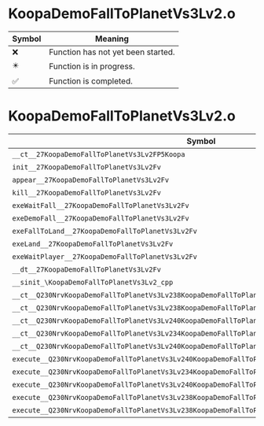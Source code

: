 # KoopaDemoFallToPlanetVs3Lv2.o
| Symbol | Meaning 
| ------------- | ------------- 
| :x: | Function has not yet been started. 
| :eight_pointed_black_star: | Function is in progress. 
| :white_check_mark: | Function is completed. 


# KoopaDemoFallToPlanetVs3Lv2.o
| Symbol | Decompiled? |
| ------------- | ------------- |
| `__ct__27KoopaDemoFallToPlanetVs3Lv2FP5Koopa` | :x: |
| `init__27KoopaDemoFallToPlanetVs3Lv2Fv` | :x: |
| `appear__27KoopaDemoFallToPlanetVs3Lv2Fv` | :x: |
| `kill__27KoopaDemoFallToPlanetVs3Lv2Fv` | :x: |
| `exeWaitFall__27KoopaDemoFallToPlanetVs3Lv2Fv` | :x: |
| `exeDemoFall__27KoopaDemoFallToPlanetVs3Lv2Fv` | :x: |
| `exeFallToLand__27KoopaDemoFallToPlanetVs3Lv2Fv` | :x: |
| `exeLand__27KoopaDemoFallToPlanetVs3Lv2Fv` | :x: |
| `exeWaitPlayer__27KoopaDemoFallToPlanetVs3Lv2Fv` | :x: |
| `__dt__27KoopaDemoFallToPlanetVs3Lv2Fv` | :x: |
| `__sinit_\KoopaDemoFallToPlanetVs3Lv2_cpp` | :x: |
| `__ct__Q230NrvKoopaDemoFallToPlanetVs3Lv238KoopaDemoFallToPlanetVs3Lv2NrvWaitFallFv` | :x: |
| `__ct__Q230NrvKoopaDemoFallToPlanetVs3Lv238KoopaDemoFallToPlanetVs3Lv2NrvDemoFallFv` | :x: |
| `__ct__Q230NrvKoopaDemoFallToPlanetVs3Lv240KoopaDemoFallToPlanetVs3Lv2NrvFallToLandFv` | :x: |
| `__ct__Q230NrvKoopaDemoFallToPlanetVs3Lv234KoopaDemoFallToPlanetVs3Lv2NrvLandFv` | :x: |
| `__ct__Q230NrvKoopaDemoFallToPlanetVs3Lv240KoopaDemoFallToPlanetVs3Lv2NrvWaitPlayerFv` | :x: |
| `execute__Q230NrvKoopaDemoFallToPlanetVs3Lv240KoopaDemoFallToPlanetVs3Lv2NrvWaitPlayerCFP5Spine` | :x: |
| `execute__Q230NrvKoopaDemoFallToPlanetVs3Lv234KoopaDemoFallToPlanetVs3Lv2NrvLandCFP5Spine` | :x: |
| `execute__Q230NrvKoopaDemoFallToPlanetVs3Lv240KoopaDemoFallToPlanetVs3Lv2NrvFallToLandCFP5Spine` | :x: |
| `execute__Q230NrvKoopaDemoFallToPlanetVs3Lv238KoopaDemoFallToPlanetVs3Lv2NrvDemoFallCFP5Spine` | :x: |
| `execute__Q230NrvKoopaDemoFallToPlanetVs3Lv238KoopaDemoFallToPlanetVs3Lv2NrvWaitFallCFP5Spine` | :x: |
